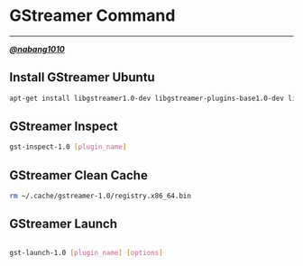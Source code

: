 # GStreamer Command

---
[***@nabang1010***](https://github.com/nabang1010)


## Install GStreamer Ubuntu
```bash
apt-get install libgstreamer1.0-dev libgstreamer-plugins-base1.0-dev libgstreamer-plugins-bad1.0-dev gstreamer1.0-plugins-base gstreamer1.0-plugins-good gstreamer1.0-plugins-bad gstreamer1.0-plugins-ugly gstreamer1.0-libav gstreamer1.0-doc gstreamer1.0-tools gstreamer1.0-x gstreamer1.0-alsa gstreamer1.0-gl gstreamer1.0-gtk3 gstreamer1.0-qt5 gstreamer1.0-pulseaudio
```


## GStreamer Inspect

```bash
gst-inspect-1.0 [plugin_name]
```

## GStreamer Clean Cache

```bash
rm ~/.cache/gstreamer-1.0/registry.x86_64.bin
```

## GStreamer Launch

```bash

gst-launch-1.0 [plugin_name] [options]

```